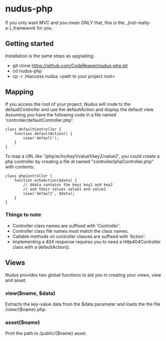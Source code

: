 nudus-php
=========

If you only want MVC and you mean ONLY that, this is the _(not-really-a-)_framework for you.

## Getting started

Installation is the same steps as upgrading:

- git clone https://github.com/CodeReaper/nudus-php.git
- cd nudus-php
- cp -r .htaccess nudus &lt;path to your project root&gt;

## Mapping

If you access the root of your project, Nudus will route to the defaultController and use the defaultAction and display the default view. Assuming you have the following code in a file named 'controller/defaultController.php':

    class defaultController {
        function defaultAction() {
            view('default');
        }
    }

To map a URL like '/php/echo/key1/value1/key2/value2', you could create a php controller by creating a file at named "controller/phpController.php" with contents:

    class phpController {
        function echoAction($data) {
            // $data contains the keys key1 and key2
            // and their values value1 and value2
            view('default', $data);
        }
    }

### Things to note

- Controller class names are suffixed with 'Controller'.
- Controller class file names must match the class names.
- Callable methods on controller classes are suffixed with 'Action'.
- Implementing a 404 response requires you to need a Http404Controller class with a defaultAction().

## Views

Nudus provides two global functions to aid you in creating your views, view and asset.

### view($name, $data)

Extracts the key-value data from the $data parameter and loads the the file /view/{$name}.php.

### asset($name)

Print the path to /public/{$name} asset.
